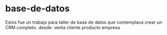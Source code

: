 # base-de-datos

Estos fue un trabajo para taller de base de datos que contemplava crear un CRM completo.
desde:
  venta
  cliente
  producto
  empresa
